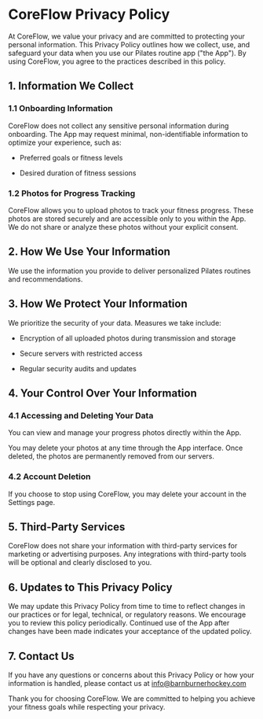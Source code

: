 # CoreFlow Privacy Policy

At CoreFlow, we value your privacy and are committed to protecting your personal information. This Privacy Policy outlines how we collect, use, and safeguard your data when you use our Pilates routine app ("the App"). By using CoreFlow, you agree to the practices described in this policy.

## 1. Information We Collect

### 1.1 Onboarding Information

CoreFlow does not collect any sensitive personal information during onboarding. The App may request minimal, non-identifiable information to optimize your experience, such as:

- Preferred goals or fitness levels

- Desired duration of fitness sessions

### 1.2 Photos for Progress Tracking

CoreFlow allows you to upload photos to track your fitness progress. These photos are stored securely and are accessible only to you within the App. We do not share or analyze these photos without your explicit consent.

## 2. How We Use Your Information

We use the information you provide to deliver personalized Pilates routines and recommendations.

## 3. How We Protect Your Information

We prioritize the security of your data. Measures we take include:

- Encryption of all uploaded photos during transmission and storage

- Secure servers with restricted access

- Regular security audits and updates

## 4. Your Control Over Your Information

### 4.1 Accessing and Deleting Your Data

You can view and manage your progress photos directly within the App.

You may delete your photos at any time through the App interface. Once deleted, the photos are permanently removed from our servers.

### 4.2 Account Deletion

If you choose to stop using CoreFlow, you may delete your account in the Settings page.

## 5. Third-Party Services

CoreFlow does not share your information with third-party services for marketing or advertising purposes. Any integrations with third-party tools will be optional and clearly disclosed to you.

## 6. Updates to This Privacy Policy

We may update this Privacy Policy from time to time to reflect changes in our practices or for legal, technical, or regulatory reasons. We encourage you to review this policy periodically. Continued use of the App after changes have been made indicates your acceptance of the updated policy.

## 7. Contact Us

If you have any questions or concerns about this Privacy Policy or how your information is handled, please contact us at info@barnburnerhockey.com

Thank you for choosing CoreFlow. We are committed to helping you achieve your fitness goals while respecting your privacy.
